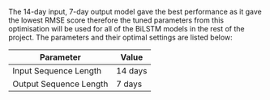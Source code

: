 The 14-day input, 7-day output model gave the best performance as it gave the lowest RMSE score therefore the tuned parameters from this optimisation will be used for all of the BiLSTM models in the rest of the project. The parameters and their optimal settings are listed below:

| Parameter  | Value |
| ------------- | ------------- |
| Input Sequence Length  | 14 days  |
| Output Sequence Length  | 7 days  |
